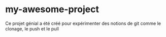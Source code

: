 # my-awesome-project

Ce projet génial a été créé pour expérimenter des notions de git comme le clonage, le push et le pull
